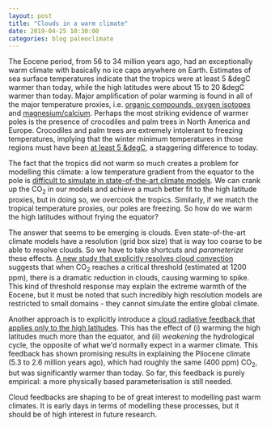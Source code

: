 ```yaml
---
layout: post
title: "Clouds in a warm climate"
date: 2019-04-25 10:30:00
categories: blog paleoclimate
---
```


The Eocene period, from 56 to 34 million years ago, had an exceptionally warm climate with basically no ice caps anywhere on Earth. Estimates of sea surface temperatures indicate that the tropics were at least 5 &degC warmer than today, while the high latitudes were about 15 to 20 &degC warmer than today. Major amplification of polar warming is found in all of the major temperature proxies, i.e. [organic compounds, oxygen isotopes](https://doi.org/10.1038/s41586-018-0272-2) and [magnesium/calcium](http://www.pnas.org/content/115/6/1174.abstract). Perhaps the most striking evidence of warmer poles is the presence of crocodiles and palm trees in North America and Europe. Crocodiles and palm trees are extremely intolerant to freezing temperatures, implying that the winter minimum temperatures in those regions must have been [at least 5 &degC](http://geology.gsapubs.org/content/23/11/1044.abstract), a staggering difference to today. 

The fact that the tropics did not warm so much creates a problem for modelling this climate: a low temperature gradient from the equator to the pole is [difficult to simulate in state-of-the-art climate models](http://www.clim-past.net/7/603/2011/cp-7-603-2011.html). We can crank up the CO<sub>2</sub> in our models and achieve a much better fit to the high latitude proxies, but in doing so, we overcook the tropics. Similarly, if we match the tropical temperature proxies, our poles are freezing. So how do we warm the high latitudes without frying the equator?

The answer that seems to be emerging is clouds. Even state-of-the-art climate models have a resolution (grid box size) that is way too coarse to be able to resolve clouds. So we have to take shortcuts and *parameterize* these effects. [A new study that explicitly resolves cloud convection](https://doi.org/10.1038/s41561-019-0310-1) suggests that when CO<sub>2</sub> reaches a critical threshold (estimated at 1200 ppm), there is a dramatic reduction in clouds, causing warming to spike. This kind of threshold response may explain the extreme warmth of the Eocene, but it must be noted that such incredibly high resolution models are restricted to small domains - they cannot simulate the entire global climate. 

Another approach is to explicitly introduce a [cloud radiative feedback that applies only to the high latitudes](http://www.pnas.org/content/114/49/12888.abstract). This has the effect of (i) warming the high latitudes much more than the equator, and (ii) *weakening* the hydrological cycle, the opposite of what we'd normally expect in a warmer climate. This feedback has shown promising results in explaining the Pliocene climate (5.3 to 2.6 million years ago), which had roughly the same (400 ppm) CO<sub>2</sub>, but was significantly warmer than today. So far, this feedback is purely empirical: a more physically based parameterisation is still needed. 

Cloud feedbacks are shaping to be of great interest to modelling past warm climates. It is early days in terms of modelling these processes, but it should be of high interest in future research.